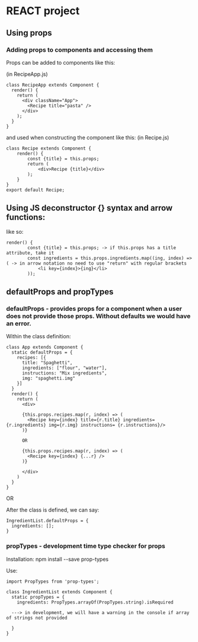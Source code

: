 # REACT project
## Using props
### Adding props to components and accessing them

Props can be added to components like this:

(in RecipeApp.js)

```
class RecipeApp extends Component {
  render() {
    return (
      <div className="App">
        <Recipe title="pasta" />
      </div>
    );
  }
}
```

and used when constructing the component like this:
(in Recipe.js)
```
class Recipe extends Component {
    render() {
        const {title} = this.props;
        return (
            <div>Recipe {title}</div>
        );
    }
}
export default Recipe;
```

## Using JS deconstructor {} syntax and arrow functions:

like so:

```
render() {
        const {title} = this.props; -> if this.props has a title attribute, take it
        const ingredients = this.props.ingredients.map((ing, index) => ( -> in arrow notation no need to use "return" with regular brackets
            <li key={index}>{ing}</li>
        ));
``` 

## defaultProps and propTypes

### defaultProps - provides props for a component when a user does not provide those props. Without defaults we would have an error. 

Within the class definition:

```
class App extends Component {
  static defaultProps = {
    recipes: [{
      title: "Spaghetti",
      ingredients: ["flour", "water"],
      instructions: "Mix ingredients",
      img: "spaghetti.img"
    }]
  }
  render() {
    return (
      <div>
      
      {this.props.recipes.map(r, index) => (  
        <Recipe key={index} title={r.title} ingredients={r.ingredients} img={r.img} instructions= {r.instructions}/>
      )}

      OR

      {this.props.recipes.map(r, index) => (
        <Recipe key={index} {...r} />
      )}

      </div>
    )
  }
}
```

OR

After the class is defined, we can say:

```
IngredientList.defaultProps = {
  ingredients: [];
}
``` 

### propTypes - development time type checker for props

Installation: npm install --save prop-types

Use:

```
import PropTypes from 'prop-types';

class IngredientList extends Component {
  static propTypes = {
    ingredients: PropTypes.arrayOf(PropTypes.string).isRequired

  ---> in development, we will have a warning in the console if array of strings not provided

  }
}
```
